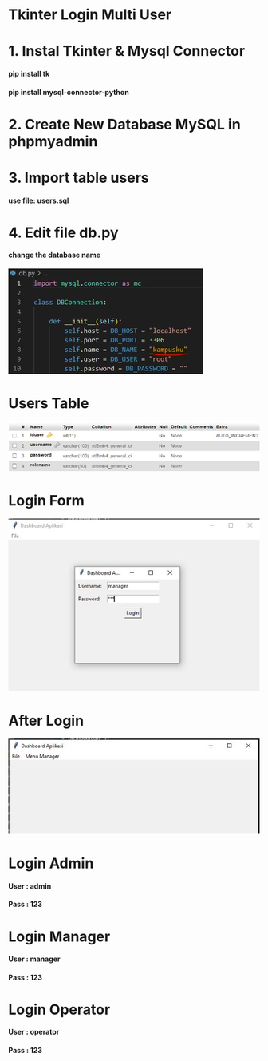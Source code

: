 # Tkinter Login Multi User

# 1. Instal Tkinter & Mysql Connector
#### pip install tk
#### pip install mysql-connector-python

# 2. Create New Database MySQL in phpmyadmin
# 3. Import table users
#### use file: users.sql
# 4. Edit file db.py
#### change the database name
![After Login](https://github.com/freddywicaksono/tkinter_login_multiuser/blob/main/edit_con.jpg)

# Users Table
![Users Table](https://github.com/freddywicaksono/tkinter_login_multiuser/blob/main/tabel_user.jpg)

# Login Form
![Login Form](https://github.com/freddywicaksono/tkinter_login_multiuser/blob/main/dashboard.jpg)

# After Login
![After Login](https://github.com/freddywicaksono/tkinter_login_multiuser/blob/main/dashboard2.jpg)

# Login Admin
#### User : admin
#### Pass : 123

# Login Manager
#### User : manager
#### Pass : 123

# Login Operator
#### User : operator
#### Pass : 123
